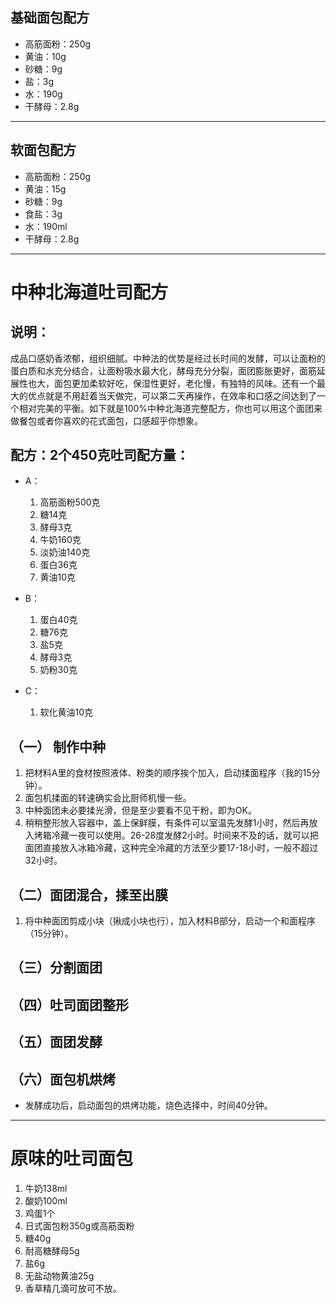 ## **基础面包配方**

- 高筋面粉：250g
- 黄油：10g
- 砂糖：9g
- 盐：3g
- 水：190g
- 干酵母：2.8g
------------------------

## **软面包配方**

- 高筋面粉：250g
- 黄油：15g
- 砂糖：9g
- 食盐：3g
- 水：190ml
- 干酵母：2.8g

------------------
# 中种北海道吐司配方
## 说明：
成品口感奶香浓郁，组织细腻。中种法的优势是经过长时间的发酵，可以让面粉的蛋白质和水充分结合，让面粉吸水最大化，酵母充分分裂，面团膨胀更好，面筋延展性也大，面包更加柔软好吃，保湿性更好，老化慢，有独特的风味。还有一个最大的优点就是不用赶着当天做完，可以第二天再操作，在效率和口感之间达到了一个相对完美的平衡。如下就是100%中种北海道完整配方，你也可以用这个面团来做餐包或者你喜欢的花式面包，口感超乎你想象。

## 配方：2个450克吐司配方量：

- A：
  1. 高筋面粉500克
  2. 糖14克
  3. 酵母3克
  4. 牛奶160克
  5. 淡奶油140克
  6. 蛋白36克
  7. 黄油10克

- B：
    1. 蛋白40克
    2. 糖76克
    3. 盐5克
    4. 酵母3克
    5. 奶粉30克

- C：
    1. 软化黄油10克

## （一） 制作中种
1. 把材料A里的食材按照液体、粉类的顺序挨个加入，启动揉面程序（我的15分钟）。
2. 面包机揉面的转速确实会比厨师机慢一些。
3. 中种面团未必要揉光滑，但是至少要看不见干粉，即为OK。
4. 稍稍整形放入容器中，盖上保鲜膜，有条件可以室温先发酵1小时，然后再放入烤箱冷藏一夜可以使用。26-28度发酵2小时。时间来不及的话，就可以把面团直接放入冰箱冷藏，这种完全冷藏的方法至少要17-18小时，一般不超过32小时。

## （二）面团混合，揉至出膜
1. 将中种面团剪成小块（揪成小块也行），加入材料B部分，启动一个和面程序（15分钟）。

## （三）分割面团

## （四）吐司面团整形

## （五）面团发酵

## （六）面包机烘烤
- 发酵成功后，启动面包的烘烤功能，烧色选择中，时间40分钟。
-----------------------------
# 原味的吐司面包

1. 牛奶138ml
2. 酸奶100ml
3. 鸡蛋1个
4. 日式面包粉350g或高筋面粉
5. 糖40g
6. 耐高糖酵母5g
7. 盐6g
8. 无盐动物黄油25g
9. 香草精几滴可放可不放。